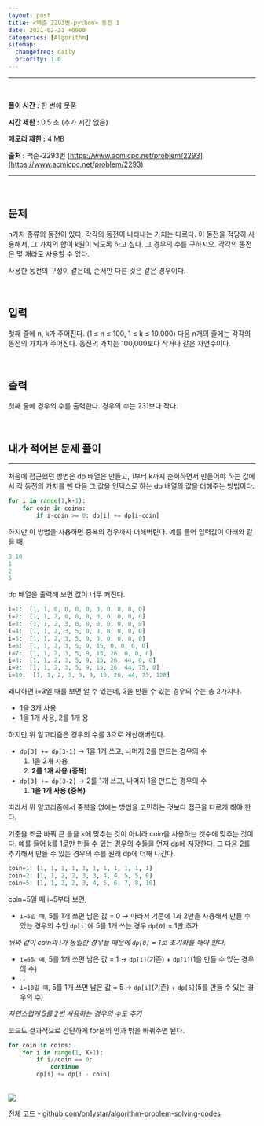 ```yaml
---
layout: post
title: <백준 2293번-python> 동전 1
date: 2021-02-21 +0900
categories: [Algorithm]
sitemap:
  changefreq: daily
  priority: 1.0
---
```


---

<br>

**풀이 시간 :** 한 번에 못품

**시간 제한 :** 0.5 초 (추가 시간 없음)

**메모리 제한 :** 4 MB

**출처 :** 백준-2293번 [https://www.acmicpc.net/problem/2293](https://www.acmicpc.net/problem/2293)

---

<br>

## 문제

n가지 종류의 동전이 있다. 각각의 동전이 나타내는 가치는 다르다. 이 동전을 적당히 사용해서, 그 가치의 합이 k원이 되도록 하고 싶다. 그 경우의 수를 구하시오. 각각의 동전은 몇 개라도 사용할 수 있다.

사용한 동전의 구성이 같은데, 순서만 다른 것은 같은 경우이다.

<br>

## 입력

첫째 줄에 n, k가 주어진다. (1 ≤ n ≤ 100, 1 ≤ k ≤ 10,000) 다음 n개의 줄에는 각각의 동전의 가치가 주어진다. 동전의 가치는 100,000보다 작거나 같은 자연수이다.

<br>

## 출력

첫째 줄에 경우의 수를 출력한다. 경우의 수는 231보다 작다.

<br>

## 내가 적어본 문제 풀이

---

처음에 접근했던 방법은 dp 배열은 만들고, 1부터 k까지 순회하면서 만들어야 하는 값에서 각 동전의 가치를 뺀 다음 그 값을 인덱스로 하는 dp 배열의 값을 더해주는 방법이다.

```python
for i in range(1,k+1):
	for coin in coins:
		if i-coin >= 0: dp[i] += dp[i-coin]
```

하지만 이 방법을 사용하면 중복의 경우까지 더해버린다. 예를 들어 입력값이 아래와 같을 때,

```python
3 10
1
2
5
```

dp 배열을 출력해 보면 값이 너무 커진다.

```python
i=1:  [1, 1, 0, 0, 0, 0, 0, 0, 0, 0, 0]
i=2:  [1, 1, 2, 0, 0, 0, 0, 0, 0, 0, 0]
i=3:  [1, 1, 2, 3, 0, 0, 0, 0, 0, 0, 0]
i=4:  [1, 1, 2, 3, 5, 0, 0, 0, 0, 0, 0]
i=5:  [1, 1, 2, 3, 5, 9, 0, 0, 0, 0, 0]
i=6:  [1, 1, 2, 3, 5, 9, 15, 0, 0, 0, 0]
i=7:  [1, 1, 2, 3, 5, 9, 15, 26, 0, 0, 0]
i=8:  [1, 1, 2, 3, 5, 9, 15, 26, 44, 0, 0]
i=9:  [1, 1, 2, 3, 5, 9, 15, 26, 44, 75, 0]
i=10:  [1, 1, 2, 3, 5, 9, 15, 26, 44, 75, 128]
```

왜냐하면 i=3일 때를 보면 알 수 있는데, 3을 만들 수 있는 경우의 수는 총 2가지다.

- 1을 3개 사용
- 1을 1개 사용, 2를 1개 용

하지만 위 알고리즘은 경우의 수를 3으로 계산해버린다.

- `dp[3] += dp[3-1]` → 1을 1개 쓰고, 나머지 2를 만드는 경우의 수
  1. 1을 2개 사용
  2. **2를 1개 사용 (중복)**
- `dp[3] += dp[3-2]` → 2를 1개 쓰고, 나머지 1을 만드는 경우의 수
  1. **1을 1개 사용 (중복)**

따라서 위 알고리즘에서 중복을 없애는 방법을 고민하는 것보다 접근을 다르게 해야 한다.

기준을 조금 바꿔 큰 틀을 k에 맞추는 것이 아니라 coin을 사용하는 갯수에 맞추는 것이다. 예를 들어 k를 1로만 만들 수 있는 경우의 수들을 먼저 dp에 저장한다. 그 다음 2를 추가해서 만들 수 있는 경우의 수를 원래 dp에 더해 나간다.

```python
coin=1: [1, 1, 1, 1, 1, 1, 1, 1, 1, 1, 1]
coin=2: [1, 1, 2, 2, 3, 3, 4, 4, 5, 5, 6]
coin=5: [1, 1, 2, 2, 3, 4, 5, 6, 7, 8, 10]
```

coin=5일 때 i=5부터 보면,

- `i=5일 때`, 5를 1개 쓰면 남은 값 = 0 → 따라서 기존에 1과 2만을 사용해서 만들 수 있는 경우의 수인 `dp[i]`에 5를 1개 쓰는 경우 `dp[0]` = 1만 추가

_위와 같이 coin과 i가 동일한 경우들 때문에 `dp[0]` = 1로 초기화를 해야 한다._

- `i=6일 때`, 5를 1개 쓰면 남은 값 = 1 → `dp[i]`(기존) + `dp[1]`(1을 만들 수 있는 경우의 수)
- ...
- `i=10일 때`, 5를 1개 쓰면 남은 값 = 5 → `dp[i]`(기존) + `dp[5]`(5를 만들 수 있는 경우의 수)

_자연스럽게 5를 2번 사용하는 경우의 수도 추가_

코드도 결과적으로 간단하게 for문의 안과 밖을 바꿔주면 된다.

```python
for coin in coins:
    for i in range(1, K+1):
        if i//coin == 0:
            continue
        dp[i] += dp[i - coin]
```

<br>
<img src="{{'/public/img/algorithm/algorithm-9-1.png'}}">

전체 코드 - <a href="https://github.com/on1ystar/algorithm-problem-solving-codes/blob/master/BOJ/2293.py">github.com/on1ystar/algorithm-problem-solving-codes</a>
